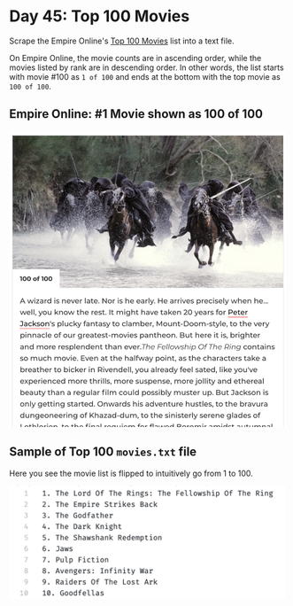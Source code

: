 # Day 45: Top 100 Movies

Scrape the Empire Online's [Top 100 Movies](https://www.empireonline.com/movies/features/best-movies-2/) list into a text file.

On Empire Online, the movie counts are in ascending order, while the movies listed by rank are in descending order. In other words, the list starts with movie #100 as `1 of 100` and ends at the bottom with the top movie as `100 of 100`. 

## Empire Online: #1 Movie shown as 100 of 100

<img 
  src="https://github.com/marilynyi/100-days-of-code-python/blob/main/days-41-50/day-45/top-100-movies/empire_top_movie.png" width=500>

## Sample of Top 100 `movies.txt` file

Here you see the movie list is flipped to intuitively go from 1 to 100.

  <img 
  src="https://github.com/marilynyi/100-days-of-code-python/blob/main/days-41-50/day-45/top-100-movies/output_sample.png" width=500>

